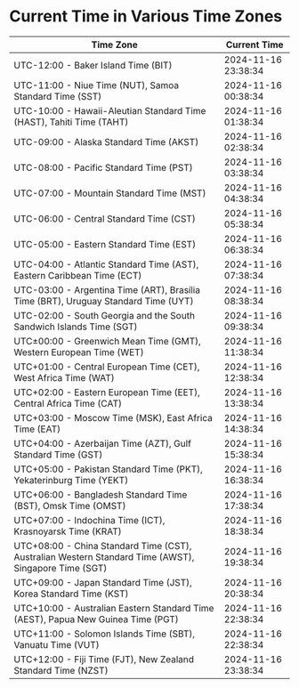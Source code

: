 # Current Time in Various Time Zones

| Time Zone | Current Time |
|-----------|--------------|
| UTC-12:00 - Baker Island Time (BIT) | 2024-11-16 23:38:34 |
| UTC-11:00 - Niue Time (NUT), Samoa Standard Time (SST) | 2024-11-16 00:38:34 |
| UTC-10:00 - Hawaii-Aleutian Standard Time (HAST), Tahiti Time (TAHT) | 2024-11-16 01:38:34 |
| UTC-09:00 - Alaska Standard Time (AKST) | 2024-11-16 02:38:34 |
| UTC-08:00 - Pacific Standard Time (PST) | 2024-11-16 03:38:34 |
| UTC-07:00 - Mountain Standard Time (MST) | 2024-11-16 04:38:34 |
| UTC-06:00 - Central Standard Time (CST) | 2024-11-16 05:38:34 |
| UTC-05:00 - Eastern Standard Time (EST) | 2024-11-16 06:38:34 |
| UTC-04:00 - Atlantic Standard Time (AST), Eastern Caribbean Time (ECT) | 2024-11-16 07:38:34 |
| UTC-03:00 - Argentina Time (ART), Brasília Time (BRT), Uruguay Standard Time (UYT) | 2024-11-16 08:38:34 |
| UTC-02:00 - South Georgia and the South Sandwich Islands Time (SGT) | 2024-11-16 09:38:34 |
| UTC±00:00 - Greenwich Mean Time (GMT), Western European Time (WET) | 2024-11-16 11:38:34 |
| UTC+01:00 - Central European Time (CET), West Africa Time (WAT) | 2024-11-16 12:38:34 |
| UTC+02:00 - Eastern European Time (EET), Central Africa Time (CAT) | 2024-11-16 13:38:34 |
| UTC+03:00 - Moscow Time (MSK), East Africa Time (EAT) | 2024-11-16 14:38:34 |
| UTC+04:00 - Azerbaijan Time (AZT), Gulf Standard Time (GST) | 2024-11-16 15:38:34 |
| UTC+05:00 - Pakistan Standard Time (PKT), Yekaterinburg Time (YEKT) | 2024-11-16 16:38:34 |
| UTC+06:00 - Bangladesh Standard Time (BST), Omsk Time (OMST) | 2024-11-16 17:38:34 |
| UTC+07:00 - Indochina Time (ICT), Krasnoyarsk Time (KRAT) | 2024-11-16 18:38:34 |
| UTC+08:00 - China Standard Time (CST), Australian Western Standard Time (AWST), Singapore Time (SGT) | 2024-11-16 19:38:34 |
| UTC+09:00 - Japan Standard Time (JST), Korea Standard Time (KST) | 2024-11-16 20:38:34 |
| UTC+10:00 - Australian Eastern Standard Time (AEST), Papua New Guinea Time (PGT) | 2024-11-16 22:38:34 |
| UTC+11:00 - Solomon Islands Time (SBT), Vanuatu Time (VUT) | 2024-11-16 22:38:34 |
| UTC+12:00 - Fiji Time (FJT), New Zealand Standard Time (NZST) | 2024-11-16 23:38:34 |
